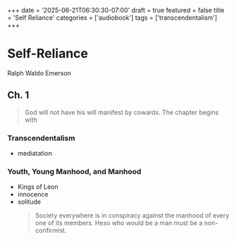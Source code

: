 +++
date = '2025-06-21T06:30:30-07:00'
draft = true
featured = false
title = 'Self Reliance'
categories = ['audiobook']
tags = ['transcendentalism']
+++

# Self-Reliance

Ralph Waldo Emerson

## Ch. 1

> God will not have his will manifest by cowards.
> The chapter begins with

### Transcendentalism

- mediatation

### Youth, Young Manhood, and Manhood

- Kings of Leon
- innocence
- solitude
  > Society everywhere is in conspiracy against the manhood of every one of its members.
  > Heso who would be a man must be a non-confirmist.
